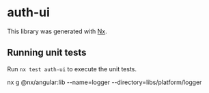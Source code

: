 # auth-ui

This library was generated with [Nx](https://nx.dev).

## Running unit tests

Run `nx test auth-ui` to execute the unit tests.

nx g @nx/angular:lib --name=logger --directory=libs/platform/logger
